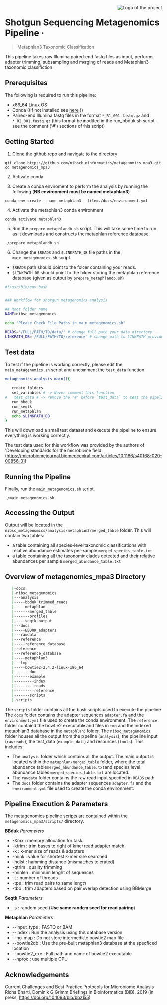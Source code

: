 <img src="https://static.wixstatic.com/media/e40e76_52d2db31e5264d31aaea0319cb583acf~mv2.png/v1/fill/w_380,h_358,al_c,q_85,usm_0.66_1.00_0.01/NIBSC%20square.webp" alt="Logo of the project" align="right">

# Shotgun Sequencing Metagenomics Pipeline &middot; 
> Metaphlan3 Taxonomic Classification

This pipeline takes raw Illumina paired-end fastq files as input, performs adapter trimming, subsampling and merging of reads and Metaphlan3 taxonomic classifiction

## Prerequisites

The following is required to run this pipeline:
- x86_64 Linux OS
- Conda ((If not installed see [here](https://conda.io/projects/conda/en/latest/user-guide/install/index.html) ))
- Paired-end Illumina fastq files in the format `*_R1_001.fastq.gz` and `*_R2_001.fastq.gz` (this format be modifed in the run_bbduk.sh script - see the comment ('#') sections of this script)

## Getting Started

1. Clone the github repo and navigate to the directory

```
git clone https://github.com/nibscbioinformatics/metagenomics_mpa3.git
cd metagenomics_mpa3
```

2. Activate conda 

3. Create a conda enviroment to perform the analysis by running the following (**NB environment must be named metaphlan3**)

```
conda env create --name metaphlan3 --file=./docs/environment.yml
```

4. Activate the metaphlan3 conda environment
```
conda activate metaphlan3
```

5. Run the `prepare_metaphlandb.sh` script. This will take some time to run as it downloads and constructs the metaphlan reference database.

```
./prepare_metaphlandb.sh
```

6. Change the `$READS` and `$LINKPATH_DB` file paths in the `main_metagenomics.sh` script.
- `$READS` path should point to the folder containing your reads.
- `$LINKPATH_DB` should point to the folder storing the metaphlan reference database (given as output by `prepare_metaphlandb.sh`)

```bash
#!/usr/bin/env bash


### Workflow for shotgun metagenomics analysis

## Root folder name
NAME=nibsc_metagenomics

echo "Please Check File Paths in main_metagenomics.sh"

READS='/FULL/PATH/TO/data/' # change full path your data directory
LINKPATH_DB='/FULL/PATH/TO/reference' # change path to LINKPATH provided by `prepare_metaphlan.sh` output
```

## Test data

To test if the pipeline is working correctly, please edit the `main_metagenomics.sh` script and uncomment the `test_data` function 

```bash
metagenomics_analysis_main(){
   
   create_folders 
   set_variables # -> Never comment this function
#   test_data # -> remove the '#' before `test_data` to test the pipeline
   run_bbduk 
   run_seqtk
   run_metaphlan
   echo $LINKPATH_DB
}

```
This will download a small test dataset and execute the pipeline to ensure everything is working correctly.

The test data used for this workflow was provided by the authors of 'Developing standards for the microbiome field' (https://microbiomejournal.biomedcentral.com/articles/10.1186/s40168-020-00856-3])

## Running the Pipeline

Finally, run the `main_metagenomics.sh` script.   
```
./main_metagenomics.sh
```

## Accessing the Output

Output will be located in the `nibsc_metagenomics/analysis/metaphlan3/merged_table` folder.
This will contain two tables: 
- a table containing all species-level taxonomic classifications with relative abundance estimates per-sample `merged_species_table.txt` 
- a table containing all the taxonomic clades detected and their relative abundances per sample `merged_abundance_table.txt` 

## Overview of metagenomics_mpa3 Directory

```bash
   |-docs
   |-nibsc_metagenomics
   |---analysis
   |-----bbduk_trimmed_reads
   |-----metaphlan
   |-------merged_table
   |-------profiles
   |-----seqtk_output
   |---docs
   |-----BBDUK_adapters
   |---rawdata
   |---reference
   |-----reference_database
   |-reference
   |---reference_database
   |-----metaphlan3
   |---tmp
   |-----bowtie2-2.4.2-linux-x86_64
   |-------doc
   |-------example
   |---------index
   |---------reads
   |---------reference
   |-------scripts
   |-scripts
```

The `scripts` folder contains all the bash scripts used to execute the pipeline
The `docs` folder contains the adapter sequences `adapter.fa` and the `environment.yml` file used to create the conda environment.
The `reference` folder containd the bowtie2 executable and files in `tmp` and the indexed metaphlan3 database in the `metaphlan3` folder. 
The `nibsc_metagenomics` folder houses all the output from the pipeline (`analysis`), the pipeline input (`rawreads`), the test_data (`example_data`) and resources (`tools`). This includes:
- The `analysis` folder which contains all the output. The main output is located within the `metaphlan/merged_table` folder, where the total abundance table`merged_abundance_table.txt`and species level abundance tables `merged_species_table.txt` are located.
- The `rawdata` folder contains the raw read input specifed in `READS` path
- The `docs` folder contains the adapter sequences `adapter.fa` and the `environment.yml` file used to create the conda environment.

## Pipeline Execution & Parameters

The metagenomics pipeline scripts are contained within the `metagenomics_mpa3/scripts/` directory. 

**BBduk** *Parameters*

- -Xmx : memory allocation for task
- -ktrim : trim bases to right of kmer read:adapter match
- -k : k-mer size of reads & adapters
- -mink : value for shortest k-mer size searched
- -hdist : hamming distance (mismatches tolerated)
- -qtrim : quality trimming 
- -minlen : minimum lenght of sequences
- -t : number of threads
- -tpe : trim read pairs to same length
- -tbo : trim adapters based on pair overlap detection using BBMerge

**Seqtk** *Parameters*

- -s : random seed (**Use same random seed for read pairing**)

**Metaphlan** *Parameters*

- --input_type : FASTQ or BAM 
- --index : Run the analysis using this database version
- --no-map : Do not store intermediate bowtie2 map file
- --bowtie2db : Use the pre-built metaphlan3 database at the specficed location
- --bowtie2_exe : Full path and name of bowtie2 executable
- --nproc : use multiple CPU

## Acknowledgements

Current Challenges and Best Practice Protocols for Microbiome Analysis
Richa Bharti, Dominik G Grimm
Briefings in Bioinformatics (BIB), 2019 (in press, https://doi.org/10.1093/bib/bbz155)